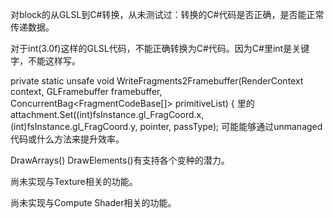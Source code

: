 ﻿对block的从GLSL到C#转换，从未测试过：转换的C#代码是否正确，是否能正常传递数据。

对于int(3.0f)这样的GLSL代码，不能正确转换为C#代码。因为C#里int是关键字，不能这样写。

private static unsafe void WriteFragments2Framebuffer(RenderContext context, GLFramebuffer framebuffer, ConcurrentBag<FragmentCodeBase[]> primitiveList) {
里的
attachment.Set((int)fsInstance.gl_FragCoord.x, (int)fsInstance.gl_FragCoord.y, pointer, passType);
可能能够通过unmanaged代码或什么方法来提升效率。

DrawArrays() DrawElements()有支持各个变种的潜力。

尚未实现与Texture相关的功能。

尚未实现与Compute Shader相关的功能。
